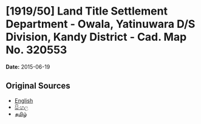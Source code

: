 # [1919/50] Land Title Settlement Department - Owala, Yatinuwara D/S Division, Kandy District - Cad. Map No. 320553

**Date:** 2015-06-19

## Original Sources

- [English](https://documents.gov.lk/view/extra-gazettes/2015/6/1919-50_E.pdf)
- [සිංහල](https://documents.gov.lk/view/extra-gazettes/2015/6/1919-50_S.pdf)
- [தமிழ்](https://documents.gov.lk/view/extra-gazettes/2015/6/1919-50_T.pdf)
